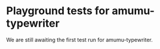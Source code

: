 # Playground tests for amumu-typewriter
We are still awaiting the first test run for amumu-typewriter.
